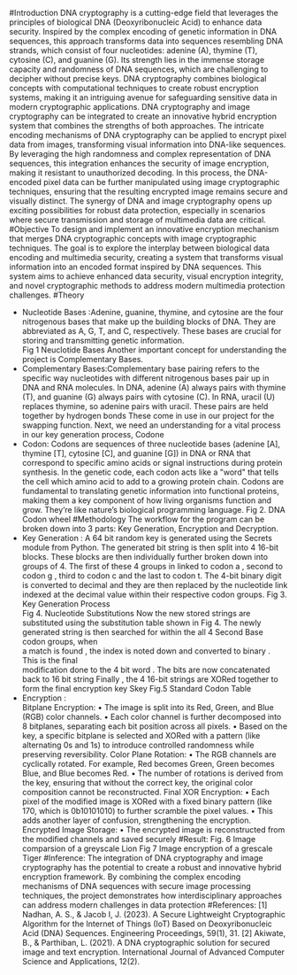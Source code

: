 #Introduction 
DNA cryptography is a cutting-edge field that leverages the principles of biological DNA 
(Deoxyribonucleic Acid) to enhance data security. Inspired by the complex encoding of genetic 
information in DNA sequences, this approach transforms data into sequences resembling DNA strands, 
which consist of four nucleotides: adenine (A), thymine (T), cytosine (C), and guanine (G). Its strength 
lies in the immense storage capacity and randomness of DNA sequences, which are challenging to 
decipher without precise keys. DNA cryptography combines biological concepts with computational 
techniques to create robust encryption systems, making it an intriguing avenue for safeguarding sensitive 
data in modern cryptographic applications. 
DNA cryptography and image cryptography can be integrated to create an innovative hybrid encryption 
system that combines the strengths of both approaches. The intricate encoding mechanisms of DNA 
cryptography can be applied to encrypt pixel data from images, transforming visual information into 
DNA-like sequences. By leveraging the high randomness and complex representation of DNA sequences, 
this integration enhances the security of image encryption, making it resistant to unauthorized decoding. 
In this process, the DNA-encoded pixel data can be further manipulated using image cryptographic 
techniques, ensuring that the resulting encrypted image remains secure and visually distinct. The synergy 
of DNA and image cryptography opens up exciting possibilities for robust data protection, especially in 
scenarios where secure transmission and storage of multimedia data are critical. 
#Objective 
To design and implement an innovative encryption mechanism that merges DNA cryptographic concepts 
with image cryptographic techniques. The goal is to explore the interplay between biological data 
encoding and multimedia security, creating a system that transforms visual information into an encoded 
format inspired by DNA sequences. This system aims to achieve enhanced data security, visual encryption 
integrity, and novel cryptographic methods to address modern multimedia protection challenges. 
#Theory 
- Nucleotide Bases :Adenine, guanine, thymine, and cytosine are the four nitrogenous bases that 
make up the building blocks of DNA. They are abbreviated as A, G, T, and C, respectively. These 
bases are crucial for storing and transmitting genetic information.  
Fig 1 Neuclotide Bases 
Another important concept for understanding the project is Complementary Bases. 
- Complementary Bases:Complementary base pairing refers to the specific way nucleotides with 
different nitrogenous bases pair up in DNA and RNA molecules. In DNA, adenine (A) always 
pairs with thymine (T), and guanine (G) always pairs with cytosine (C). In RNA, uracil (U) 
replaces thymine, so adenine pairs with uracil. These pairs are held together by hydrogen bonds 
These come in use in our project for the  swapping function. 
Next, we need an understanding for a vital process in our key generation process, Codone  
- Codon: Codons are sequences of three nucleotide bases (adenine [A], thymine [T], cytosine [C], 
and guanine [G]) in DNA or RNA that correspond to specific amino acids or signal instructions 
during protein synthesis. In the genetic code, each codon acts like a "word" that tells the cell which 
amino acid to add to a growing protein chain. 
Codons are fundamental to translating genetic information into functional proteins, making them a 
key component of how living organisms function and grow. They’re like nature’s biological 
programming language. 
Fig 2. DNA Codon wheel 
#Methodology 
The workflow for the program can be broken down into 3 parts: Key Generation, Encryption and 
Decryption. 
- Key Generation : A 64 bit random key is generated using the Secrets module from Python. 
The generated bit string is then split into 4 16-bit blocks. These blocks are then individually 
further broken down into groups of 4. The first of these 4 groups in linked to codon a , second to 
codon g , third to codon c and the last to codon t. The 4-bit binary digit is converted to decimal and 
they are then replaced by the nucleotide link indexed at the decimal value within their respective 
codon groups. 
Fig 3. Key Generation Process                          
Fig 4.   Nucleotide Substitutions 
Now the new stored strings are substituted using the substitution table shown in Fig 4. 
The newly generated string is then searched for within the all 4 Second Base codon groups, when            
a match is found , the index is noted down and converted to binary . This is the final      
modification done to the 4 bit word . The bits are now concatenated back to 16 bit string 
Finally , the 4 16-bit strings are XORed together to form the final encryption key Skey 
Fig.5 Standard Codon Table 
-  Encryption :  
Bitplane Encryption: 
• The image is split into its Red, Green, and Blue (RGB) color channels. 
• Each color channel is further decomposed into 8 bitplanes, separating each bit position across all 
pixels. 
• Based on the key, a specific bitplane is selected and XORed with a pattern (like alternating 0s and 
1s) to introduce controlled randomness while preserving reversibility. 
Color Plane Rotation: 
• The RGB channels are cyclically rotated. For example, Red becomes Green, Green becomes Blue, 
and Blue becomes Red. 
• The number of rotations is derived from the key, ensuring that without the correct key, the original 
color composition cannot be reconstructed. 
Final XOR Encryption: 
• Each pixel of the modified image is XORed with a fixed binary pattern (like 170, which is 
0b10101010) to further scramble the pixel values. 
• This adds another layer of confusion, strengthening the encryption. 
Encrypted Image Storage: 
• The encrypted image is reconstructed from the modified channels and saved securely 
#Result: 
Fig. 6 Image comparsion of a greyscale Lion 
Fig 7 Image encryption of a grescale Tiger 
#Inference: 
The integration of DNA cryptography and image cryptography has the potential to create a robust and 
innovative hybrid encryption framework. By combining the complex encoding mechanisms of DNA 
sequences with secure image processing techniques, the project demonstrates how interdisciplinary 
approaches can address modern challenges in data protection 
#References: 
[1] Nadhan, A. S., & Jacob I, J. (2023). A Secure Lightweight Cryptographic Algorithm for the Internet of 
Things (IoT) Based on Deoxyribonucleic Acid (DNA) Sequences. Engineering Proceedings, 59(1), 31. 
[2] Akiwate, B., & Parthiban, L. (2021). A DNA cryptographic solution for secured image and text 
encryption. International Journal of Advanced Computer Science and Applications, 12(2). 
